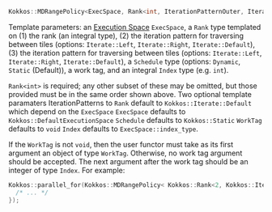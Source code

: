 ```cpp
Kokkos::MDRangePolicy<ExecSpace, Rank<int, IterationPatternOuter, IterationPatternInner>, Schedule, WorkTag, Index>
```
Template parameters: 
  an [Execution Space](Execution-Space-API) `ExecSpace`, 
  a `Rank` type templated on 
    (1) the rank (an integral type), 
    (2) the iteration pattern for traversing between tiles (options: `Iterate::Left`, `Iterate::Right`, `Iterate::Default`), 
    (3) the iteration pattern for traversing between tiles (options: `Iterate::Left`, `Iterate::Right`, `Iterate::Default`), 
  a `Schedule` type (options: `Dynamic`, `Static` (Default)), 
  a work tag, 
  and an integral `Index` type (e.g. `int`). 

`Rank<int>` is required; any other subset of these may be omitted, but those provided must be in the same order shown above. Two optional template paramaters IterationPatterns to `Rank` default to `Kokkos::Iterate::Default` which depend on the `ExecSpace`
`ExecSpace` defaults to `Kokkos::DefaultExecutionSpace`
`Schedule` defaults to `Kokkos::Static`
`WorkTag` defaults to `void`
`Index` defaults to `ExecSpace::index_type`.

If the `WorkTag` is not `void`, then the user functor must take as its first argument an object of type `WorkTag`.  Otherwise, no work tag argument should be accepted. The next argument after the work tag should be an integer of type `Index`. For example:
```cpp
Kokkos::parallel_for(Kokkos::MDRangePolicy< Kokkos::Rank<2, Kokkos::IterateRight, Kokkos::IterateRight>, int>( {{range_begin_0, range_begin_1}}, {{range_end_0, range_end_1}} ), KOKKOS_LAMBDA(const int& i, const int& j) {
  /* ... */
});
```

